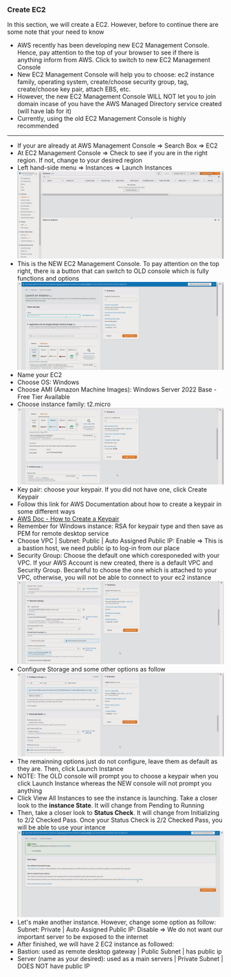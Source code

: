 ### Create EC2

In this section, we will create a EC2. However, before to continue there are some note that your need to know
- AWS recently has been developing new EC2 Management Console. Hence, pay attention to the top of your browser to see if there is anything inform from AWS. Click to switch to new EC2 Management Console
- New EC2 Management Console will help you to choose: ec2 instance family, operating system, create/choose security group, tag, create/choose key pair, attach EBS, etc.
- However, the new EC2 Management Console WILL NOT let you to join domain incase of you have the AWS Managed Directory service created (will have lab for it)
- Currently, using the old EC2 Management Console is highly recommended
---
- If your are already at AWS Management Console => Search Box => EC2
- At EC2 Management Console => Check to see if you are in the right region. If not, change to your desired region
- Left hand-side menu => Instances => Launch Instances
  ![EC2](images/ec2-1.jpg)
- This is the NEW EC2 Management Console. To pay attention on the top right, there is a button that can switch to OLD console which is fully functions and options
  ![EC2](images/ec2-2.jpg)
- Name your EC2
- Choose OS: Windows
- Choose AMI (Amazon Machine Images): Windows Server 2022 Base - Free Tier Available
- Choose instance family: t2.micro
  ![EC2](images/ec2-3.jpg)
- Key pair: choose your keypair. If you did not have one, click Create Keypair
- Follow this link for AWS Documentation about how to create a keypair in some different ways 
- [AWS Doc - How to Create a Keypair](https://docs.aws.amazon.com/AWSEC2/latest/WindowsGuide/create-key-pairs.html)
- Remember for Windows instance: RSA for keypair type and then save as PEM for remote desktop service
- Choose VPC | Subnet: Public | Auto Assigned Public IP: Enable => This is a bastion host, we need public ip to log-in from our place
- Security Group: Choose the default one which coresponeded with your VPC. If your AWS Account is new created, there is a default VPC and Security Group. Becareful to choose the one which is attached to your VPC, otherwise, you will not be able to connect to your ec2 instance
  ![EC2](images/ec2-4.jpg)
- Configure Storage and some other options as follow
  ![EC2](images/ec2-5.jpg)
- The remainning options just do not configure, leave them as default as they are. Then, click Launch Instance
- NOTE: The OLD console will prompt you to choose a keypair when you click Launch Instance whereas the NEW console will not prompt you anything
- Click View All Instances to see the instance is launching. Take a closer look to the **instance State**. It will change from Pending to Running
- Then, take a closer look to **Status Check**. It will change from Initializing to 2/2 Checked Pass. Once your Status Check is 2/2 Checked Pass, you will be able to use your intance
  ![EC2](images/ec2-6.jpg)
- Let's make another instance. However, change some option as follow: Subnet: Private | Auto Assigned Public IP: Disable => We do not want our important server to be exposed to the internet
- After finished, we will have 2 EC2 instance as followed: 
- Bastion: used as remote desktop gateway | Public Subnet | has public ip 
- Server (name as your desired): used as a main servers | Private Subnet | DOES NOT have public IP
